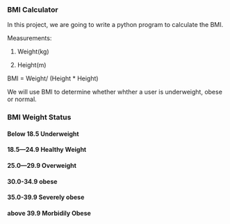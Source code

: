 ### BMI Calculator

In this project, we are going to write a python program to calculate the BMI.

Measurements:
1. Weight(kg)

2. Height(m)

BMI = Weight/ (Height * Height)

We will use BMI to determine whether whther a user is underweight, obese or normal.



### BMI	Weight Status
#### Below 18.5	Underweight
#### 18.5—24.9	Healthy Weight
#### 25.0—29.9	Overweight
#### 30.0-34.9   obese
#### 35.0-39.9    Severely obese
#### above 39.9          Morbidily Obese       


